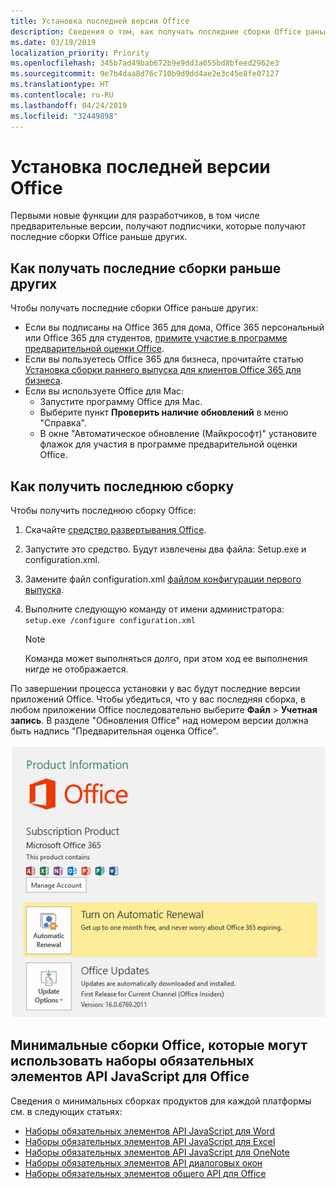 ```yaml
---
title: Установка последней версии Office
description: Сведения о том, как получать последние сборки Office раньше других.
ms.date: 03/19/2019
localization_priority: Priority
ms.openlocfilehash: 345b7ad49bab672b9e9dd3a055bd8bfeed2962e3
ms.sourcegitcommit: 9e7b4daa8d76c710b9d9dd4ae2e3c45e8fe07127
ms.translationtype: HT
ms.contentlocale: ru-RU
ms.lasthandoff: 04/24/2019
ms.locfileid: "32449898"
---
```

# <a name="install-the-latest-version-of-office"></a>Установка последней версии Office

Первыми новые функции для разработчиков, в том числе предварительные версии, получают подписчики, которые получают последние сборки Office раньше других.

## <a name="opt-in-to-getting-the-latest-builds"></a>Как получать последние сборки раньше других

Чтобы получать последние сборки Office раньше других:

- Если вы подписаны на Office 365 для дома, Office 365 персональный или Office 365 для студентов, [примите участие в программе предварительной оценки Office](https://products.office.com/office-insider).
- Если вы пользуетесь Office 365 для бизнеса, прочитайте статью [Установка сборки раннего выпуска для клиентов Office 365 для бизнеса](https://support.office.com/article/Install-the-First-Release-build-for-Office-365-for-business-customers-4dd8ba40-73c0-4468-b778-c7b744d03ead).
- Если вы используете Office для Mac:
    - Запустите программу Office для Mac.
    - Выберите пункт **Проверить наличие обновлений** в меню "Справка".
    - В окне "Автоматическое обновление (Майкрософт)" установите флажок для участия в программе предварительной оценки Office.

## <a name="get-the-latest-build"></a>Как получить последнюю сборку

Чтобы получить последнюю сборку Office:

1. Скачайте [средство развертывания Office](https://www.microsoft.com/download/details.aspx?id=49117).
2. Запустите это средство. Будут извлечены два файла: Setup.exe и configuration.xml.
3. Замените файл configuration.xml [файлом конфигурации первого выпуска](https://raw.githubusercontent.com/OfficeDev/Office-Add-in-Commands-Samples/master/Tools/FirstReleaseConfig/configuration.xml).
4. Выполните следующую команду от имени администратора: `setup.exe /configure configuration.xml`

    > [!NOTE]
    > Команда может выполняться долго, при этом ход ее выполнения нигде не отображается.

По завершении процесса установки у вас будут последние версии приложений Office. Чтобы убедиться, что у вас последняя сборка, в любом приложении Office последовательно выберите **Файл** > **Учетная запись**. В разделе "Обновления Office" над номером версии должна быть надпись "Предварительная оценка Office".

![Снимок экрана, на котором показаны сведения о продукте с надписью "Предварительная оценка Office"](../images/office-insiders.png)

## <a name="minimum-office-builds-for-office-javascript-api-requirement-sets"></a>Минимальные сборки Office, которые могут использовать наборы обязательных элементов API JavaScript для Office

Сведения о минимальных сборках продуктов для каждой платформы см. в следующих статьях:

- [Наборы обязательных элементов API JavaScript для Word](/office/dev/add-ins/reference/requirement-sets/word-api-requirement-sets)
- [Наборы обязательных элементов API JavaScript для Excel](/office/dev/add-ins/reference/requirement-sets/excel-api-requirement-sets)
- [Наборы обязательных элементов API JavaScript для OneNote](/office/dev/add-ins/reference/requirement-sets/onenote-api-requirement-sets)
- [Наборы обязательных элементов API диалоговых окон](/office/dev/add-ins/reference/requirement-sets/dialog-api-requirement-sets)
- [Наборы обязательных элементов общего API для Office](/office/dev/add-ins/reference/requirement-sets/office-add-in-requirement-sets)
